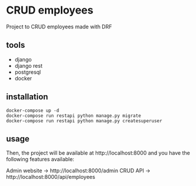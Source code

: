 # CRUD employees

Project to CRUD employees made with DRF

## tools

 - django
 - django rest
 - postgresql
 - docker

## installation

```
docker-compose up -d
docker-compose run restapi python manage.py migrate
docker-compose run restapi python manage.py createsuperuser
```

## usage

Then, the project will be available at http://localhost:8000 and you have the following features available:

Admin website -> http://localhost:8000/admin
CRUD API -> http://localhost:8000/api/employees
